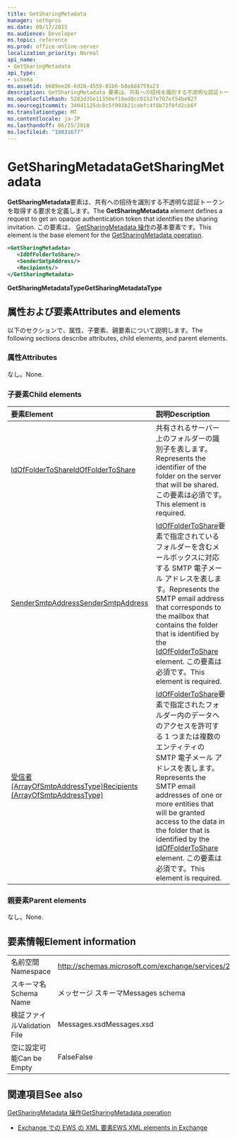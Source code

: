 ```yaml
---
title: GetSharingMetadata
manager: sethgros
ms.date: 09/17/2015
ms.audience: Developer
ms.topic: reference
ms.prod: office-online-server
localization_priority: Normal
api_name:
- GetSharingMetadata
api_type:
- schema
ms.assetid: b609ee26-6d28-4559-81b6-b8e8d4759a23
description: GetSharingMetadata 要素は、共有への招待を識別する不透明な認証トークンを取得する要求を定義します。 この要素は、GetSharingMetadata 操作の基本要素です。
ms.openlocfilehash: 5283d35e11350ef10ed8cc01527e787ef54be927
ms.sourcegitcommit: 34041125dc8c5f993b21cebfc4f8b72f0fd2cb6f
ms.translationtype: MT
ms.contentlocale: ja-JP
ms.lasthandoff: 06/25/2018
ms.locfileid: "19831677"
---
```

# <a name="getsharingmetadata"></a><span data-ttu-id="f0792-104">GetSharingMetadata</span><span class="sxs-lookup"><span data-stu-id="f0792-104">GetSharingMetadata</span></span>

<span data-ttu-id="f0792-105">**GetSharingMetadata**要素は、共有への招待を識別する不透明な認証トークンを取得する要求を定義します。</span><span class="sxs-lookup"><span data-stu-id="f0792-105">The **GetSharingMetadata** element defines a request to get an opaque authentication token that identifies the sharing invitation.</span></span> <span data-ttu-id="f0792-106">この要素は、 [GetSharingMetadata 操作](getsharingmetadata-operation.md)の基本要素です。</span><span class="sxs-lookup"><span data-stu-id="f0792-106">This element is the base element for the [GetSharingMetadata operation](getsharingmetadata-operation.md).</span></span>
  
```XML
<GetSharingMetadata>
   <IdOfFolderToShare/>
   <SenderSmtpAddress/>
   <Recipients/>
</GetSharingMetadata>
```

 <span data-ttu-id="f0792-107">**GetSharingMetadataType**</span><span class="sxs-lookup"><span data-stu-id="f0792-107">**GetSharingMetadataType**</span></span>
## <a name="attributes-and-elements"></a><span data-ttu-id="f0792-108">属性および要素</span><span class="sxs-lookup"><span data-stu-id="f0792-108">Attributes and elements</span></span>

<span data-ttu-id="f0792-109">以下のセクションで、属性、子要素、親要素について説明します。</span><span class="sxs-lookup"><span data-stu-id="f0792-109">The following sections describe attributes, child elements, and parent elements.</span></span>
  
### <a name="attributes"></a><span data-ttu-id="f0792-110">属性</span><span class="sxs-lookup"><span data-stu-id="f0792-110">Attributes</span></span>

<span data-ttu-id="f0792-111">なし。</span><span class="sxs-lookup"><span data-stu-id="f0792-111">None.</span></span>
  
### <a name="child-elements"></a><span data-ttu-id="f0792-112">子要素</span><span class="sxs-lookup"><span data-stu-id="f0792-112">Child elements</span></span>

|<span data-ttu-id="f0792-113">**要素**</span><span class="sxs-lookup"><span data-stu-id="f0792-113">**Element**</span></span>|<span data-ttu-id="f0792-114">**説明**</span><span class="sxs-lookup"><span data-stu-id="f0792-114">**Description**</span></span>|
|:-----|:-----|
|[<span data-ttu-id="f0792-115">IdOfFolderToShare</span><span class="sxs-lookup"><span data-stu-id="f0792-115">IdOfFolderToShare</span></span>](idoffoldertoshare.md) <br/> |<span data-ttu-id="f0792-116">共有されるサーバー上のフォルダーの識別子を表します。</span><span class="sxs-lookup"><span data-stu-id="f0792-116">Represents the identifier of the folder on the server that will be shared.</span></span> <span data-ttu-id="f0792-117">この要素は必須です。</span><span class="sxs-lookup"><span data-stu-id="f0792-117">This element is required.</span></span>  <br/> |
|[<span data-ttu-id="f0792-118">SenderSmtpAddress</span><span class="sxs-lookup"><span data-stu-id="f0792-118">SenderSmtpAddress</span></span>](sendersmtpaddress.md) <br/> |<span data-ttu-id="f0792-119">[IdOfFolderToShare](idoffoldertoshare.md)要素で指定されているフォルダーを含むメールボックスに対応する SMTP 電子メール アドレスを表します。</span><span class="sxs-lookup"><span data-stu-id="f0792-119">Represents the SMTP email address that corresponds to the mailbox that contains the folder that is identified by the [IdOfFolderToShare](idoffoldertoshare.md) element.</span></span> <span data-ttu-id="f0792-120">この要素は必須です。</span><span class="sxs-lookup"><span data-stu-id="f0792-120">This element is required.</span></span>  <br/> |
|[<span data-ttu-id="f0792-121">受信者 (ArrayOfSmtpAddressType)</span><span class="sxs-lookup"><span data-stu-id="f0792-121">Recipients (ArrayOfSmtpAddressType)</span></span>](recipients-arrayofsmtpaddresstype.md) <br/> |<span data-ttu-id="f0792-122">[IdOfFolderToShare](idoffoldertoshare.md)要素で指定されたフォルダー内のデータへのアクセスを許可する 1 つまたは複数のエンティティの SMTP 電子メール アドレスを表します。</span><span class="sxs-lookup"><span data-stu-id="f0792-122">Represents the SMTP email addresses of one or more entities that will be granted access to the data in the folder that is identified by the [IdOfFolderToShare](idoffoldertoshare.md) element.</span></span> <span data-ttu-id="f0792-123">この要素は必須です。</span><span class="sxs-lookup"><span data-stu-id="f0792-123">This element is required.</span></span>  <br/> |
   
### <a name="parent-elements"></a><span data-ttu-id="f0792-124">親要素</span><span class="sxs-lookup"><span data-stu-id="f0792-124">Parent elements</span></span>

<span data-ttu-id="f0792-125">なし。</span><span class="sxs-lookup"><span data-stu-id="f0792-125">None.</span></span>
  
## <a name="element-information"></a><span data-ttu-id="f0792-126">要素情報</span><span class="sxs-lookup"><span data-stu-id="f0792-126">Element information</span></span>

|||
|:-----|:-----|
|<span data-ttu-id="f0792-127">名前空間</span><span class="sxs-lookup"><span data-stu-id="f0792-127">Namespace</span></span>  <br/> |http://schemas.microsoft.com/exchange/services/2006/messages  <br/> |
|<span data-ttu-id="f0792-128">スキーマ名</span><span class="sxs-lookup"><span data-stu-id="f0792-128">Schema Name</span></span>  <br/> |<span data-ttu-id="f0792-129">メッセージ スキーマ</span><span class="sxs-lookup"><span data-stu-id="f0792-129">Messages schema</span></span>  <br/> |
|<span data-ttu-id="f0792-130">検証ファイル</span><span class="sxs-lookup"><span data-stu-id="f0792-130">Validation File</span></span>  <br/> |<span data-ttu-id="f0792-131">Messages.xsd</span><span class="sxs-lookup"><span data-stu-id="f0792-131">Messages.xsd</span></span>  <br/> |
|<span data-ttu-id="f0792-132">空に設定可能</span><span class="sxs-lookup"><span data-stu-id="f0792-132">Can be Empty</span></span>  <br/> |<span data-ttu-id="f0792-133">False</span><span class="sxs-lookup"><span data-stu-id="f0792-133">False</span></span>  <br/> |
   
## <a name="see-also"></a><span data-ttu-id="f0792-134">関連項目</span><span class="sxs-lookup"><span data-stu-id="f0792-134">See also</span></span>



[<span data-ttu-id="f0792-135">GetSharingMetadata 操作</span><span class="sxs-lookup"><span data-stu-id="f0792-135">GetSharingMetadata operation</span></span>](getsharingmetadata-operation.md)


- [<span data-ttu-id="f0792-136">Exchange での EWS の XML 要素</span><span class="sxs-lookup"><span data-stu-id="f0792-136">EWS XML elements in Exchange</span></span>](ews-xml-elements-in-exchange.md)

